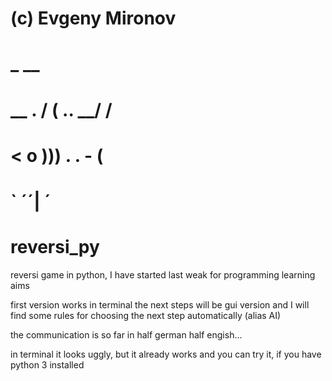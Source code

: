 #  (c) Evgeny Mironov
#             _             __
#     __ . /  ( ..      __/ /
# <   o  )))       . . -  \(
#     `   ´´\| ´
#
 
# reversi_py
reversi game in python, I have started last weak for programming learning aims

first version works in terminal
the next steps will be gui version
and I will find some rules for choosing the next step automatically (alias AI)

the communication is so far in half german half engish...

in terminal it looks uggly, but it already works and you can try it, if you have python 3 installed
